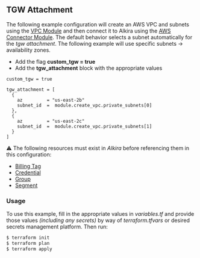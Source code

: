 ## TGW Attachment
The following example configuration will create an AWS VPC and subnets using the [VPC Module](https://registry.terraform.io/modules/terraform-aws-modules/vpc/aws/latest) and then connect it to Alkira using the [AWS Connector Module](https://registry.terraform.io/modules/alkiranet/connector-aws/alkira/latest). The default behavior selects a subnet automatically for the _tgw attachment_. The following example will use specific subnets -> availability zones.

- Add the flag **custom_tgw = true**
- Add the **tgw_attachment** block with the appropriate values

```hcl
custom_tgw = true

tgw_attachment = [
  {
    az         = "us-east-2b"
    subnet_id  =  module.create_vpc.private_subnets[0]
  },
  {
    az         = "us-east-2c"
    subnet_id  =  module.create_vpc.private_subnets[1]
  }
]
```

:warning: The following resources must exist in _Alkira_ before referencing them in this configuration:
- [Billing Tag](https://registry.terraform.io/providers/alkiranet/alkira/latest/docs/resources/billing_tag)
- [Credential](https://registry.terraform.io/providers/alkiranet/alkira/latest/docs/resources/credential_aws_vpc)
- [Group](https://registry.terraform.io/providers/alkiranet/alkira/latest/docs/resources/group)
- [Segment](https://registry.terraform.io/providers/alkiranet/alkira/latest/docs/resources/segment)

### Usage
To use this example, fill in the appropriate values in _variables.tf_ and provide those values _(including any secrets)_ by way of _terraform.tfvars_ or desired secrets management platform. Then run:

```bash
$ terraform init
$ terraform plan
$ terraform apply
```